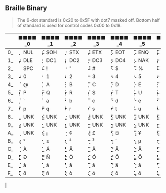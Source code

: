## Braille Binary

> The 6-dot standard is 0x20 to 0x5F with dot7 masked off.
> Bottom half of standard is used for control codes 0x00 to 0x19.

|   |■■■■ _0|■■■■ _1|■■■■ _2|■■■■ _3|■■■■ _4|■■■■ _5|■■■■ _6|■■■■ _7|■■■■ _8|■■■■ _9|■■■■ _A|■■■■ _B|■■■■ _C|■■■■ _D|■■■■ _E|■■■■ _F|
|---|-------|-------|-------|-------|-------|-------|-------|-------|-------|-------|-------|-------|-------|-------|-------|-------|
| 0_| ⡀ NUL | ⡮ SOH | ⡐ STX | ⡼ ETX | ⡫ EOT | ⡩ ENQ | ⡯ ACK | ⡄ BEL | ⡷  BS | ⡾ TAB | ⡡  LF | ⡬  VT | ⡠  FF | ⡤  CR | ⡨  SO | ⡌  SI |
| 1_| ⡴ DLE | ⡂ DC1 | ⡆ DC2 | ⡒ DC3 | ⡲ DC4 | ⡢ NAK | ⡖ SYN | ⡶ ETB | ⡦ CAN | ⡔  EM | ⡱ SUB | ⡰ ESC | ⡣  FS | ⡿  GS | ⡜  RS | ⡹  US |
| 2_| ⠀ SPC | ⠮   ! | ⠐   " | ⠼   # | ⠫   $ | ⠩   % | ⠯   & | ⠄   ' | ⠷   ( | ⠾   ) | ⠡   * | ⠬   + | ⠠   , | ⠤   - | ⠨   . | ⠌   / |
| 3_| ⠴   0 | ⠂   1 | ⠆   2 | ⠒   3 | ⠲   4 | ⠢   5 | ⠖   6 | ⠶   7 | ⠦   8 | ⠔   9 | ⠱   : | ⠰   ; | ⠣   < | ⠿   = | ⠜   > | ⠹   ? |
| 4_| ⠈   @ | ⡁   A | ⡃   B | ⡉   C | ⡙   D | ⡑   E | ⡋   F | ⡛   G | ⡓   H | ⡊   I | ⡚   J | ⡅   K | ⡇   L | ⡍   M | ⡝   N | ⡕   O |
| 5_| ⡏   P | ⡟   Q | ⡗   R | ⡎   S | ⡞   T | ⡥   U | ⡧   V | ⡺   W | ⡭   X | ⡽   Y | ⡵   Z | ⠪   [ | ⠳   \ | ⠻   ] | ⠘   ^ | ⠸   _ |
| 6_| ⡈   ` | ⠁   a | ⠃   b | ⠉   c | ⠙   d | ⠑   e | ⠋   f | ⠛   g | ⠓   h | ⠊   i | ⠚   j | ⠅   k | ⠇   l | ⠍   m | ⠝   n | ⠕   o |
| 7_| ⠏   p | ⠟   q | ⠗   r | ⠎   s | ⠞   t | ⠥   u | ⠧   v | ⠺   w | ⠭   x | ⠽   y | ⠵   z | ⡪   { | ⡳  \| | ⡻   } | ⡘   ~ | ⡸ DEL |
| 8_| ⣀ UNK | ⣮ UNK | ⣐ UNK | ⣼ UNK | ⣫ UNK | ⣩ UNK | ⣯ UNK | ⣄ UNK | ⣷ UNK | ⣾ UNK | ⣡ UNK | ⣬ UNK | ⣠ UNK | ⣤ UNK | ⣨ UNK | ⣌ UNK |
| 9_| ⣴ UNK | ⣂ UNK | ⣆ UNK | ⣒ UNK | ⣲ UNK | ⣢ UNK | ⣖ UNK | ⣶ UNK | ⣦ UNK | ⣔ UNK | ⣱ UNK | ⣰ UNK | ⣣ UNK | ⣿ UNK | ⣜ UNK | ⣹ UNK |
| A_| ⢀ UNK | ⢮   ¡ | ⢐   ¢ | ⢼   £ | ⢫   ¤ | ⢩   ¥ | ⢯   ¦ | ⢄   § | ⢷   ¨ | ⢾   © | ⢡   ª | ⢬   « | ⢠   ¬ | ⢤   ­ | ⢨   ® | ⢌   ¯ |
| B_| ⢴   ° | ⢂   ± | ⢆   ² | ⢒   ³ | ⢲   ´ | ⢢   µ | ⢖   ¶ | ⢶   · | ⢦   ¸ | ⢔   ¹ | ⢱   º | ⢰   » | ⢣   ¼ | ⢿   ½ | ⢜   ¾ | ⢹   ¿ |
| C_| ⢈   À | ⣁   Á | ⣃   Â | ⣉   Ã | ⣙   Ä | ⣑   Å | ⣋   Æ | ⣛   Ç | ⣓   È | ⣊   É | ⣚   Ê | ⣅   Ë | ⣇   Ì | ⣍   Í | ⣝   Î | ⣕   Ï |
| D_| ⣏   Ð | ⣟   Ñ | ⣗   Ò | ⣎   Ó | ⣞   Ô | ⣥   Õ | ⣧   Ö | ⣺   × | ⣭   Ø | ⣽   Ù | ⣵   Ú | ⢪   Û | ⢳   Ü | ⢻   Ý | ⢘   Þ | ⢸   ß |
| E_| ⣈   à | ⢁   á | ⢃   â | ⢉   ã | ⢙   ä | ⢑   å | ⢋   æ | ⢛   ç | ⢓   è | ⢊   é | ⢚   ê | ⢅   ë | ⢇   ì | ⢍   í | ⢝   î | ⢕   ï |
| F_| ⢏   ð | ⢟   ñ | ⢗   ò | ⢎   ó | ⢞   ô | ⢥   õ | ⢧   ö | ⢺   ÷ | ⢭   ø | ⢽   ù | ⢵   ú | ⣪   û | ⣳   ü | ⣻   ý | ⣘   þ | ⣸   ÿ |
|
